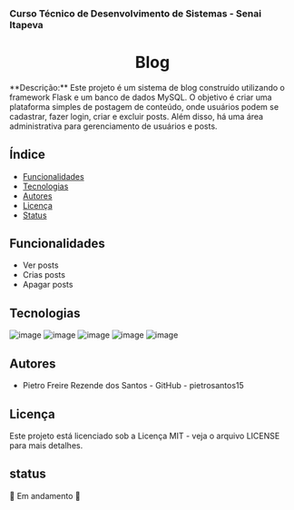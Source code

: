 ### Curso Técnico de Desenvolvimento de Sistemas - Senai Itapeva
<h1 align="center"> Blog </h1>
**Descrição:**
Este projeto é um sistema de blog construído utilizando o framework Flask e um banco de dados MySQL. O objetivo é criar uma plataforma simples de postagem de conteúdo, onde usuários podem se cadastrar, fazer login, criar e excluir posts. Além disso, há uma área administrativa para gerenciamento de usuários e posts.

## Índice
- [Funcionalidades](#Funcionalidades)
- [Tecnologias](#Tecnologias)
- [Autores](#Autores)
- [Licença](#Licença)
- [Status](#status)

## Funcionalidades
 - Ver posts
 - Crias posts
 - Apagar posts
## Tecnologias
![image](https://img.shields.io/badge/PythonAnywhere-1D9FD7?style=for-the-badge&logoSize=auto&logo=pythonanywhere&logoColor=white)
![image](https://img.shields.io/badge/Python-FFD43B?style=for-the-badge&logo=python&logoColor=blue)
![image](https://img.shields.io/badge/HTML5-E34F26?style=for-the-badge&logo=html5&logoColor=white)
![image](https://img.shields.io/badge/CSS3-1572B6?style=for-the-badge&logo=css3&logoColor=white)
![image](    https://img.shields.io/badge/MySQL-005C84?style=for-the-badge&logo=mysql&logoColor=white)
## Autores
- Pietro Freire Rezende dos Santos - GitHub - pietrosantos15

## Licença
Este projeto está licenciado sob a Licença MIT - veja o arquivo LICENSE para mais detalhes.

## status
:construction: Em andamento :construction: